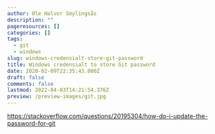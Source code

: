 ```yaml
---
author: Ole Halvor Smylingsås
description: ""
pageresources: []
categories: []
tags:
  - git
  - windows
slug: windows-credensialt-store-git-password
title: Windows credensialt to store Git password
date: 2020-02-09T22:35:43.000Z
draft: false
comments: false
lastmod: 2022-04-03T14:21:54.376Z
preview: /preview-images/git.jpg
---
```


<!--more-->
https://stackoverflow.com/questions/20195304/how-do-i-update-the-password-for-git
